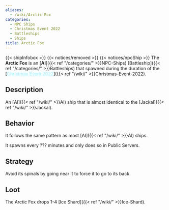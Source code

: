 ```yaml
---
aliases:
  - /wiki/Arctic-Fox
categories:
  - NPC Ships
  - Christmas Event 2022
  - Battleships
  - Ships
title: Arctic Fox
---
```


{{< shipInfobox >}} {{< notices/removed >}} {{< notices/npcShip >}} The **Arctic Fox** is an [**AI**]({{< ref "/categories/" >}}NPC-Ships) [Battleship]({{< ref "/categories/" >}}Battleships) that spawned during the duration of the [<span style="color:#aef2fe;text-shadow: 1px 1px 10px #aef2fe;">Christmas Event 2022</span>]({{< ref "/wiki/" >}}Christmas-Event-2022).

## Description

An [AI]({{< ref "/wiki/" >}}AI) ship that is almost identical to the [Jackal]({{< ref "/wiki/" >}}Jackal).

## Behavior

It follows the same pattern as most [AI]({{< ref "/wiki/" >}}AI) ships.

It spawns every ??? minutes and only does so in Public Servers.

## Strategy

Avoid its spinals by going near it to force it to go to its back.

## Loot

The Arctic Fox drops 1-4 [Ice Shard]({{< ref "/wiki/" >}}Ice-Shard).

